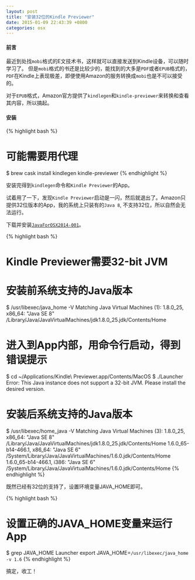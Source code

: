 ```yaml
---
layout: post
title: "安装32位的Kindle Previewer"
date: 2015-01-09 22:43:39 +0800
categories: osx
---
```


#### 前言
最近到处找`mobi`格式的E文技术书，这样就可以直接发送到Kindle设备，可以随时学习了。 但是`mobi`格式的书还是比较少的，能找到的大多是`PDF`或者`EPUB`格式的，`PDF`在Kindle上表现极差，即便使用Amazon的服务转换成`mobi`也是不可以接受的。

对于`EPUB`格式，Amazon官方提供了`kindlegen`和`kindle-previewer`来转换和查看其内容，所以搞起。

#### 安装

{% highlight bash %}
# 可能需要用代理
$ brew cask install kindlegen kindle-previewer
{% endhighlight %}

安装完得到`kindlegen`命令和`Kindle Previewer`的App。

试着用了一下，发现`Kindle Previewer`启动是一闪，然后就退出了。Amazon只提供32位版本的App，我的系统上只装有的`Java 8`, 不支持32位，所以自然会无法运行。

下载并安装[`JavaForOSX2014-001`][1]。

{% highlight bash %}
# Kindle Previewer需要32-bit JVM
# 安装前系统支持的Java版本
$ /usr/libexec/java_home -V
Matching Java Virtual Machines (1):
    1.8.0_25, x86_64:	"Java SE 8"	/Library/Java/JavaVirtualMachines/jdk1.8.0_25.jdk/Contents/Home
# 进入到App内部，用命令行启动，得到错误提示
$ cd ~/Applications/Kindle\ Previewer.app/Contents/MacOS
$ ./Launcher
Error: This Java instance does not support a 32-bit JVM.
Please install the desired version.
# 安装后系统支持的Java版本
$ /usr/libexec/home_java -V
Matching Java Virtual Machines (3):
    1.8.0_25, x86_64:	"Java SE 8"	/Library/Java/JavaVirtualMachines/jdk1.8.0_25.jdk/Contents/Home
    1.6.0_65-b14-466.1, x86_64:	"Java SE 6"	/System/Library/Java/JavaVirtualMachines/1.6.0.jdk/Contents/Home
    1.6.0_65-b14-466.1, i386:	"Java SE 6"	/System/Library/Java/JavaVirtualMachines/1.6.0.jdk/Contents/Home
{% endhighlight %}

既然已经有32位的支持了，设置环境变量JAVA_HOME即可。

{% highlight bash %}
# 设置正确的JAVA_HOME变量来运行App
$ grep JAVA_HOME Launcher
export JAVA_HOME=`/usr/libexec/java_home -v 1.6`
{% endhighlight %}

搞定，收工！

[1]: http://support.apple.com/kb/DL1572?viewlocale=en_US&locale=en_US

